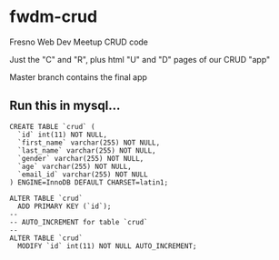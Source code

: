 # fwdm-crud #
Fresno Web Dev Meetup CRUD code

Just the "C" and "R", plus html "U" and "D" pages of our CRUD "app"

Master branch contains the final app


## Run this in mysql... ##
```
CREATE TABLE `crud` (
  `id` int(11) NOT NULL,
  `first_name` varchar(255) NOT NULL,
  `last_name` varchar(255) NOT NULL,
  `gender` varchar(255) NOT NULL,
  `age` varchar(255) NOT NULL,
  `email_id` varchar(255) NOT NULL
) ENGINE=InnoDB DEFAULT CHARSET=latin1;

ALTER TABLE `crud`
  ADD PRIMARY KEY (`id`);
--
-- AUTO_INCREMENT for table `crud`
--
ALTER TABLE `crud`
  MODIFY `id` int(11) NOT NULL AUTO_INCREMENT;
  ```
